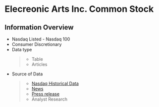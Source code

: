 #  Elecreonic Arts Inc. Common Stock

## Information Overview
- Nasdaq Listed - Nasdaq 100 
- Consumer Discretionary
- Data type 
    >- Table
    >- Articles
- Source of Data
    >- [Nasdaq Historical Data](https://www.nasdaq.com/market-activity/stocks/ea/historical)
    >- [News](https://www.nasdaq.com/market-activity/stocks/ea/news-headlines)
    >- [Press release](https://www.nasdaq.com/market-activity/stocks/ea/press-releases)
    >- Analyst Research